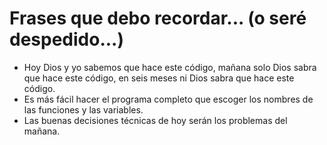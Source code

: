 
# Frases que debo recordar... (o seré despedido...)

* Hoy Dios y yo sabemos que hace este código, mañana solo Dios sabra que hace este código, en seis meses ni Dios sabra que hace este código.
* Es más fácil hacer el programa completo que escoger los nombres de las funciones y las variables.
* Las buenas decisiones técnicas de hoy serán los problemas del mañana.

